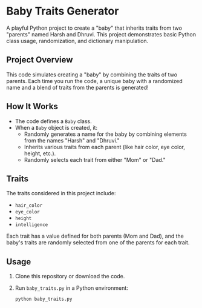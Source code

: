 # Baby Traits Generator

A playful Python project to create a "baby" that inherits traits from two "parents" named Harsh and Dhruvi. This project demonstrates basic Python class usage, randomization, and dictionary manipulation.

## Project Overview

This code simulates creating a "baby" by combining the traits of two parents. Each time you run the code, a unique baby with a randomized name and a blend of traits from the parents is generated!

## How It Works

- The code defines a `Baby` class.
- When a `Baby` object is created, it:
  - Randomly generates a name for the baby by combining elements from the names "Harsh" and "Dhruvi."
  - Inherits various traits from each parent (like hair color, eye color, height, etc.).
  - Randomly selects each trait from either "Mom" or "Dad."
  
## Traits

The traits considered in this project include:
- `hair_color`
- `eye_color`
- `height`
- `intelligence`

Each trait has a value defined for both parents (Mom and Dad), and the baby's traits are randomly selected from one of the parents for each trait.

## Usage

1. Clone this repository or download the code.
2. Run `baby_traits.py` in a Python environment:

   ```bash
   python baby_traits.py
